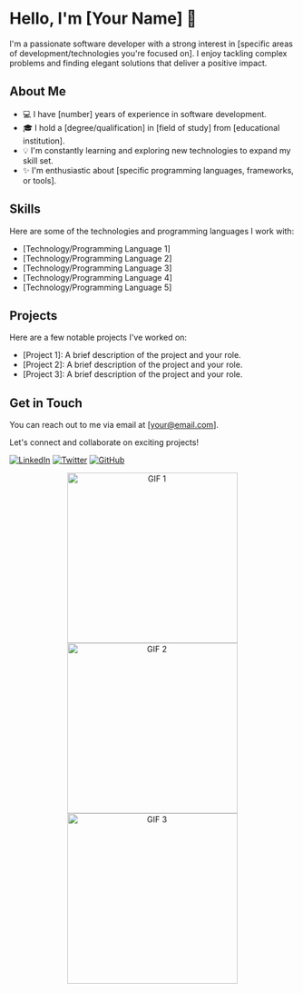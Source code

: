 # Hello, I'm [Your Name] 👋

I'm a passionate software developer with a strong interest in [specific areas of development/technologies you're focused on]. I enjoy tackling complex problems and finding elegant solutions that deliver a positive impact.

## About Me

- 💻 I have [number] years of experience in software development.
- 🎓 I hold a [degree/qualification] in [field of study] from [educational institution].
- 💡 I'm constantly learning and exploring new technologies to expand my skill set.
- ✨ I'm enthusiastic about [specific programming languages, frameworks, or tools].

## Skills

Here are some of the technologies and programming languages I work with:

- [Technology/Programming Language 1]
- [Technology/Programming Language 2]
- [Technology/Programming Language 3]
- [Technology/Programming Language 4]
- [Technology/Programming Language 5]

## Projects

Here are a few notable projects I've worked on:

- [Project 1]: A brief description of the project and your role.
- [Project 2]: A brief description of the project and your role.
- [Project 3]: A brief description of the project and your role.

## Get in Touch

You can reach out to me via email at [your@email.com].

Let's connect and collaborate on exciting projects!

[![LinkedIn](https://img.shields.io/badge/LinkedIn-Connect-blue?style=flat-square&logo=linkedin&logoColor=white)](https://www.linkedin.com/in/yourprofile)
[![Twitter](https://img.shields.io/badge/Twitter-Follow-blue?style=flat-square&logo=twitter&logoColor=white)](https://twitter.com/yourusername)
[![GitHub](https://img.shields.io/badge/GitHub-Follow-black?style=flat-square&logo=github&logoColor=white)](https://github.com/yourusername)


<!-- Attractive GIFs -->
<p align="center">
  <img src="https://example.com/gif1.gif" alt="GIF 1" width="300" />
  <img src="https://example.com/gif2.gif" alt="GIF 2" width="300" />
  <img src="https://example.com/gif3.gif" alt="GIF 3" width="300" />
</p>
